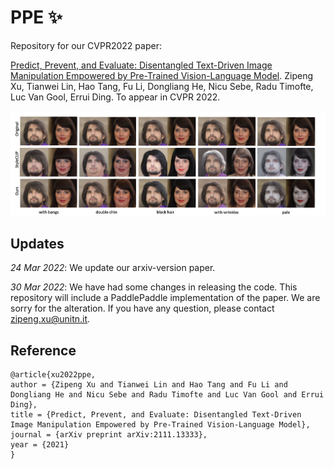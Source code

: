 # PPE ✨
Repository for our CVPR2022 paper:

[Predict, Prevent, and Evaluate: Disentangled Text-Driven Image Manipulation Empowered by Pre-Trained Vision-Language Model](https://arxiv.org/abs/2111.13333).
Zipeng Xu, Tianwei Lin, Hao Tang, Fu Li, Dongliang He, Nicu Sebe, Radu Timofte, Luc Van Gool, Errui Ding.
To appear in CVPR 2022.
</p>


![](img/teaser.png)

## Updates
_24 Mar 2022_: We update our arxiv-version paper.

_30 Mar 2022_: We have had some changes in releasing the code. This repository will include a PaddlePaddle implementation of the paper. We are sorry for the alteration. If you have any question, please contact zipeng.xu@unitn.it.

## Reference
```
@article{xu2022ppe,
author = {Zipeng Xu and Tianwei Lin and Hao Tang and Fu Li and Dongliang He and Nicu Sebe and Radu Timofte and Luc Van Gool and Errui Ding},
title = {Predict, Prevent, and Evaluate: Disentangled Text-Driven Image Manipulation Empowered by Pre-Trained Vision-Language Model},
journal = {arXiv preprint arXiv:2111.13333},
year = {2021}
}
```
